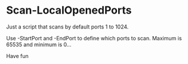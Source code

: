 # Scan-LocalOpenedPorts

Just a script that scans by default ports 1 to 1024.

Use -StartPort and -EndPort to define which ports to scan. Maximum is 65535 and minimum is 0...

Have fun

